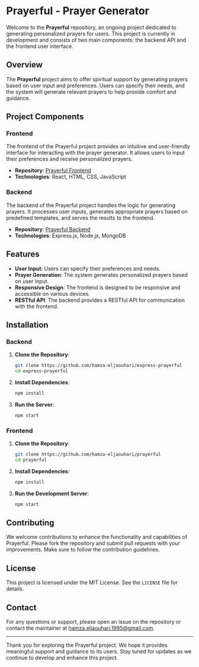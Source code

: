 # Prayerful - Prayer Generator

Welcome to the **Prayerful** repository, an ongoing project dedicated to generating personalized prayers for users. This project is currently in development and consists of two main components: the backend API and the frontend user interface.

## Overview

The **Prayerful** project aims to offer spiritual support by generating prayers based on user input and preferences. Users can specify their needs, and the system will generate relevant prayers to help provide comfort and guidance.

## Project Components

### Frontend

The frontend of the Prayerful project provides an intuitive and user-friendly interface for interacting with the prayer generator. It allows users to input their preferences and receive personalized prayers.

- **Repository**: [Prayerful Frontend](https://github.com/hamza-eljaouhari/prayerful)
- **Technologies**: React, HTML, CSS, JavaScript

### Backend

The backend of the Prayerful project handles the logic for generating prayers. It processes user inputs, generates appropriate prayers based on predefined templates, and serves the results to the frontend.

- **Repository**: [Prayerful Backend](https://github.com/hamza-eljaouhari/express-prayerful)
- **Technologies**: Express.js, Node.js, MongoDB

## Features

- **User Input**: Users can specify their preferences and needs.
- **Prayer Generation**: The system generates personalized prayers based on user input.
- **Responsive Design**: The frontend is designed to be responsive and accessible on various devices.
- **RESTful API**: The backend provides a RESTful API for communication with the frontend.

## Installation

### Backend

1. **Clone the Repository**:
   ```bash
   git clone https://github.com/hamza-eljaouhari/express-prayerful
   cd express-prayerful
   ```

2. **Install Dependencies**:
   ```bash
   npm install
   ```

3. **Run the Server**:
   ```bash
   npm start
   ```

### Frontend

1. **Clone the Repository**:
   ```bash
   git clone https://github.com/hamza-eljaouhari/prayerful
   cd prayerful
   ```

2. **Install Dependencies**:
   ```bash
   npm install
   ```

3. **Run the Development Server**:
   ```bash
   npm start
   ```

## Contributing

We welcome contributions to enhance the functionality and capabilities of Prayerful. Please fork the repository and submit pull requests with your improvements. Make sure to follow the contribution guidelines.

## License

This project is licensed under the MIT License. See the `LICENSE` file for details.

## Contact

For any questions or support, please open an issue on the repository or contact the maintainer at [hamza.eljaouhari.1995@gmail.com](mailto:hamza.eljaouhari.1995@gmail.com).

---

Thank you for exploring the Prayerful project. We hope it provides meaningful support and guidance to its users. Stay tuned for updates as we continue to develop and enhance this project.
